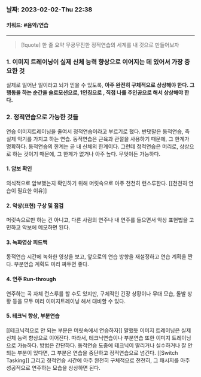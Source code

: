 ### 날짜:   2023-02-02-Thu 22:38
#### 키워드: #음악/연습 
-----
>[!quote] 한 줄 요약
>무궁무진한 정적연습의 세계를 내 것으로 만들어보자

### 1. 이미지 트레이닝이 실제 신체 능력 향상으로 이어지는 데 있어서 가장 중요한 것
실제로 일어난 일이라고 뇌가 믿을 수 있도록, **아주 완전히 구체적으로 상상해야 한다. 그 행동을 하는 순간을 슬로모션으로, 1인칭으로 , 직접 나를 주인공으로 해서 상상해야 한다.**

### 2. 정적연습으로 가능한 것들
연습 이미지트레이닝을 줄여서 정적연습이라고 부르기로 했다. 반댓말은 동적연습, 즉 실제 악기를 가지고 하는 연습. 동적연습은 근육과 관절을 사용하기 때문에, 그 한계가 명확하다. 동적연습의 한계는 곧 내 신체의 한계이다.
그런데 정적연습은 머리로, 상상으로 하는 것이기 때문에, 그 한계가 없거나 아주 높다. 무엇이든 가능하다.

#### 1. 암보 확인
의식적으로 암보했는지 확인하기 위해 머릿속으로 아주 천천히 런스루한다. [[천천히 연습이 필요한 이유]]

#### 2. 악상(표현) 구상 및 점검
머릿속으로만 하는 건 아니고, 다른 사람의 연주나 내 연주를 들으면서 악상 표현법을 고민하고 악보에 메모하면 된다.

#### 3. 녹화영상 피드백
동적연습 시간에 녹화한 영상을 보고, 앞으로의 연습 방향을 재설정하고 연습 계획을 짠다. 부분연습 계획도 미리 짜두면 좋다.

#### 4. 연주 Run-through
연주하는 곡 자체 런스루를 할 수도 있지만, 구체적인 긴장 상황이나 무대 모습, 돌발 상황 등을 모두 미리 이미지트레이닝 해서 대비할 수 있다.

#### 5. 테크닉 향상, 부분연습
[[테크닉적으로 안 되는 부분은 머릿속에서 연습하자]] 말했듯 이미지 트레이닝은 실제 신체 능력 향상으로 이어진다. 따라서, 테크닉연습이나 부분연습 또한 이미지 트레이닝으로 가능하다. 방법은 간단하다. 동적연습 도중에 테크닉이 딸리거나 실수하거나 잘 안되는 부분이 있다면, 그 부분은 연습을 중단하고 정적연습으로 넘긴다. [[Switch Tasking]] 그리고 정적연습 시간에 아주 완전히 구체적으로 천천히, 그 패시지를 아주 성공적으로 연주하는 모습을 상상하면 된다.